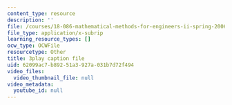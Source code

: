 ```yaml
---
content_type: resource
description: ''
file: /courses/18-086-mathematical-methods-for-engineers-ii-spring-2006/62099ac7b89251a3927a031b7d72f494_dxNyJxI_2eI.vtt
file_type: application/x-subrip
learning_resource_types: []
ocw_type: OCWFile
resourcetype: Other
title: 3play caption file
uid: 62099ac7-b892-51a3-927a-031b7d72f494
video_files:
  video_thumbnail_file: null
video_metadata:
  youtube_id: null
---
```

